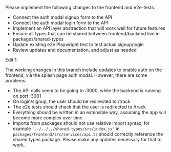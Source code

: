 Please implement the following changes to the frontend and e2e-tests:

- Connect the auth modal signup form to the API
- Connect the auth modal login form to the API
- Implement an API layer abstraction that will work well for future features
- Ensure all types that can be shared between frontend/backend live in packages/shared-types
- Update existing e2e Playwright test to test actual signup/login
- Review updates and documentation, and adjust as needed

Edit 1:

The working changes in this branch include updates to enable auth on the frontend, via the splash page auth modal. However, there are some problems:

- The API calls seem to be going to :3000, while the backend is running on port :3001
- On login/signup, the user should be redirected to /track
- The e2e tests should check that the user is redirected to /track
- Everything should be written in an extensible way, assuming the app will become more complex over time
- Imports from packages should not use relative import syntax, for example `'../../../shared-types/src/index.js'` in `packages/frontend/src/services/api.ts` should correctly reference the shared types package. Please make any updates necessary for that to work.
